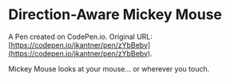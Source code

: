 # Direction-Aware Mickey Mouse

A Pen created on CodePen.io. Original URL: [https://codepen.io/jkantner/pen/zYbBebv](https://codepen.io/jkantner/pen/zYbBebv).

Mickey Mouse looks at your mouse… or wherever you touch.
